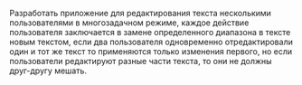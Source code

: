 Разработать приложение для редактирования текста несколькими пользователями в многозадачном режиме, каждое действие пользователя заключается в замене определенного диапазона в тексте новым текстом, если два пользователя одновременно отредактировали один и тот же текст то применяются только изменения первого, но если пользователи редактируют разные части текста, то они не должны друг-другу мешать.
